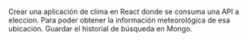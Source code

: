 Crear una aplicación de clima en React donde se consuma una API a eleccion. Para poder obtener la información meteorológica de esa ubicación. Guardar el historial de búsqueda en Mongo.

